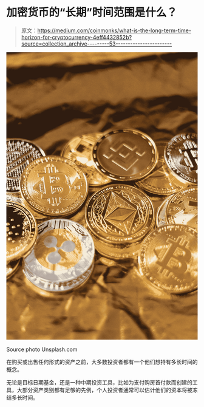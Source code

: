 # 加密货币的“长期”时间范围是什么？

> 原文：<https://medium.com/coinmonks/what-is-the-long-term-time-horizon-for-cryptocurrency-4eff4432852b?source=collection_archive---------53----------------------->

![](img/ef4e2c108361c0f0a03d32a15e7de6da.png)

Source photo Unsplash.com

在购买或出售任何形式的资产之前，大多数投资者都有一个他们想持有多长时间的概念。

无论是目标日期基金，还是一种中期投资工具，比如为支付购房首付款而创建的工具，大部分资产类别都有足够的先例，个人投资者通常可以估计他们的资本将被冻结多长时间。